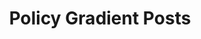 ---
layout: category
title: "Policy Gradient Posts"
category: policy-gradient
permalink: /category/policy-gradient/
---
